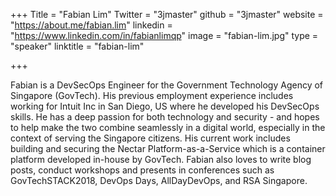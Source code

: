 +++
Title = "Fabian Lim"
Twitter = "3jmaster"
github = "3jmaster"
website = "https://about.me/fabian.lim"
linkedin = "https://www.linkedin.com/in/fabianlimqp"
image = "fabian-lim.jpg"
type = "speaker"
linktitle = "fabian-lim"

+++

Fabian is a DevSecOps Engineer for the Government Technology Agency of Singapore (GovTech). His previous employment experience includes working for Intuit Inc in San Diego, US where he developed his DevSecOps skills. He has a deep passion for both technology and security - and hopes to help make the two combine seamlessly in a digital world, especially in the context of serving the Singapore citizens. His current work includes building and securing the Nectar Platform-as-a-Service which is a container platform developed in-house by GovTech. Fabian also loves to write blog posts, conduct workshops and presents in conferences such as GovTechSTACK2018, DevOps Days, AllDayDevOps, and RSA Singapore.
